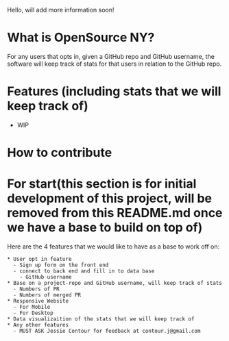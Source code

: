 Hello, will add more information soon!

# What is OpenSource NY?
  For any users that opts in, given a GitHub repo and GitHub username, the software will keep track of stats for that users in relation to the GitHub repo.

# Features (including stats that we will keep track of)
  - WIP

# How to contribute


# For start(this section is for initial development of this project, will be removed from this README.md once we have a base to build on top of)
  Here are the 4 features that we would like to have as a base to work off on:

    * User opt in feature
      - Sign up form on the front end
      - connect to back end and fill in to data base
        - GitHub username
    * Base on a project-repo and GitHub username, will keep track of stats
      - Numbers of PR
      - Numbers of merged PR
    * Responsive Website
      - For Mobile
      - For Desktop
    * Data visualizaition of the stats that we will keep track of
    * Any other features
      - MUST ASK Jessie Contour for feedback at contour.j@gmail.com